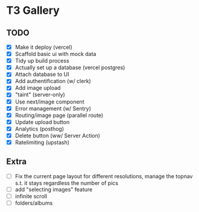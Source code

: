 # T3 Gallery

## TODO

- [x] Make it deploy (vercel)
- [x] Scaffold basic ui with mock data
- [x] Tidy up build process
- [x] Actually set up a database (vercel postgres)
- [x] Attach database to UI
- [x] Add authentification (w/ clerk)
- [x] Add image upload
- [x] "taint" (server-only)
- [x] Use next/image component
- [x] Error management (w/ Sentry)
- [x] Routing/image page (parallel route)
- [x] Update upload button
- [x] Analytics (posthog)
- [x] Delete button (ww/ Server Action)
- [x] Ratelimiting (upstash)

## Extra

- [ ] Fix the current page layout for different resolutions, manage the topnav s.t. it stays regardless the number of pics
- [ ] add "selecting images" feature
- [ ] infinite scroll
- [ ] folders/albums
